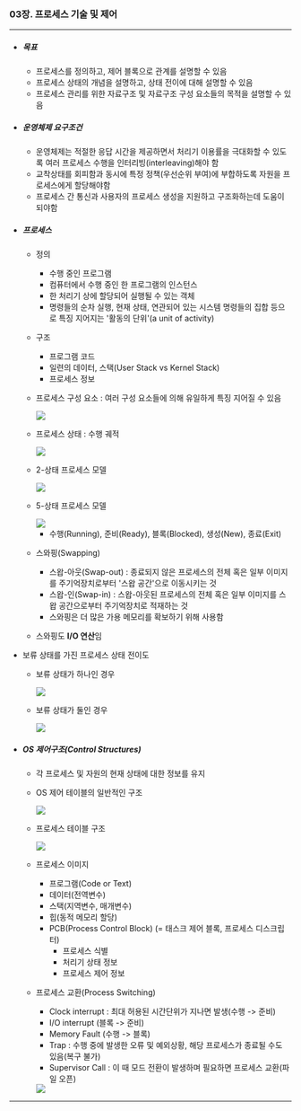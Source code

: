 ### 03장. 프로세스 기술 및 제어

---

- ##### 목표

  - 프로세스를 정의하고, 제어 블록으로 관계를 설명할 수 있음
  - 프로세스 상태의 개념을 설명하고, 상태 전이에 대해 설명할 수 있음
  - 프로세스 관리를 위한 자료구조 및 자료구조 구성 요소들의 목적을 설명할 수 있음
  
- ##### 운영체제 요구조건

  - 운영체제는 적절한 응답 시간을 제공하면서 처리기 이용률을 극대화할 수 있도록 여러 프로세스 수행을 인터리빙(interleaving)해야 함
  - 교착상태를 회피함과 동시에 특정 정책(우선순위 부여)에 부합하도록 자원을 프로세스에게 할당해야함
  - 프로세스 간 통신과 사용자의 프로세스 생성을 지원하고 구조화하는데 도움이 되야함

- ##### 프로세스

  - 정의

    - 수행 중인 프로그램
    - 컴퓨터에서 수행 중인 한 프로그램의 인스턴스
    - 한 처리기 상에 할당되어 실행될 수 있는 객체
    - 명령들의 순차 실행, 현재 상태, 연관되어 있는 시스템 명령들의 집합 등으로 특징 지어지는 '활동의 단위'(a unit of activity)

  - 구조

    - 프로그램 코드
    - 일련의 데이터, 스택(User Stack vs Kernel Stack)
    - 프로세스 정보

  - 프로세스 구성 요소 : 여러 구성 요소들에 의해 유일하게 특징 지어질 수 있음

    <img src="./resources/os-03-001.png">

  - 프로세스 상태 : 수행 궤적

    <img src="./resources/os-03-002.png">

  - 2-상태 프로세스 모델

    <img src="./resources/os-03-003.png">

  - 5-상태 프로세스 모델

    <img src="./resources/os-03-004.png">

    - 수행(Running), 준비(Ready), 블록(Blocked), 생성(New), 종료(Exit)

  - 스와핑(Swapping)

    - 스왑-아웃(Swap-out) : 종료되지 않은 프로세스의 전체 혹은 일부 이미지를 주기억장치로부터 '스왑 공간'으로 이동시키는 것
    - 스왑-인(Swap-in) : 스왑-아웃된 프로세스의 전체 혹은 일부 이미지를 스왑 공간으로부터 주기억장치로 적재하는 것
    - 스와핑은 더 많은 가용 메모리를 확보하기 위해 사용함
  - 스와핑도 **I/O 연산**임
  
- 보류 상태를 가진 프로세스 상태 전이도
  
  - 보류 상태가 하나인 경우
  
    <img src="./resources/os-03-005.png">
  
  - 보류 상태가 둘인 경우
  
    <img src="./resources/os-03-006.png">
  
  
  
- ##### OS 제어구조(Control Structures)

  - 각 프로세스 및 자원의 현재 상태에 대한 정보를 유지

  - OS 제어 테이블의 일반적인 구조

    <img src="./resources/os-03-007.png">

  - 프로세스 테이블 구조

    <img src="./resources/os-03-008.png">

  - 프로세스 이미지

    - 프로그램(Code or Text)
    - 데이터(전역변수)
    - 스택(지역변수, 매개변수)
    - 힙(동적 메모리 할당)
    - PCB(Process Control Block) (= 태스크 제어 블록, 프로세스 디스크립터)
      - 프로세스 식별
      - 처리기 상태 정보
      - 프로세스 제어 정보

  - 프로세스 교환(Process Switching)

    - Clock interrupt : 최대 허용된 시간단위가 지나면 발생(수행 -> 준비)
    - I/O interrupt (블록 -> 준비)
    - Memory Fault (수행 -> 블록)
    - Trap : 수행 중에 발생한 오류 및 예외상황, 해당 프로세스가 종료될 수도 있음(복구 불가)
    - Supervisor Call :  이 때 모드 전환이 발생하며 필요하면 프로세스 교환(파일 오픈)

    <img src="./resources/os-03-009.png">

    

---



